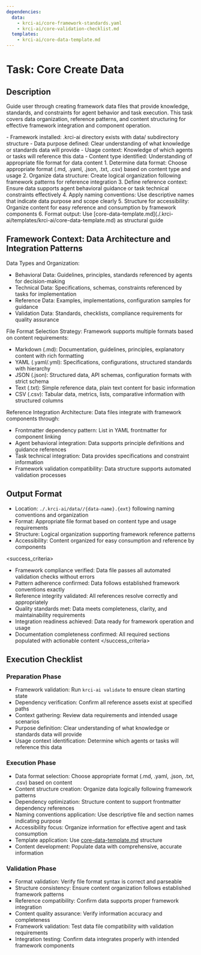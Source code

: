 ```yaml
---
dependencies:
  data:
    - krci-ai/core-framework-standards.yaml
    - krci-ai/core-validation-checklist.md
  templates:
    - krci-ai/core-data-template.md
---
```


# Task: Core Create Data

## Description

Guide user through creating framework data files that provide knowledge, standards, and constraints for agent behavior and task execution. This task covers data organization, reference patterns, and content structuring for effective framework integration and component operation.

<prerequisites>
- Framework installed: .krci-ai directory exists with data/ subdirectory structure
- Data purpose defined: Clear understanding of what knowledge or standards data will provide
- Usage context: Knowledge of which agents or tasks will reference this data
- Content type identified: Understanding of appropriate file format for data content
</prerequisites>

<instructions>
1. Determine data format: Choose appropriate format (.md, .yaml, .json, .txt, .csv) based on content type and usage
2. Organize data structure: Create logical organization following framework patterns for reference integration
3. Define reference context: Ensure data supports agent behavioral guidance or task technical constraints effectively
4. Apply naming conventions: Use descriptive names that indicate data purpose and scope clearly
5. Structure for accessibility: Organize content for easy reference and consumption by framework components
6. Format output: Use [core-data-template.md](./.krci-ai/templates/krci-ai/core-data-template.md) as structural guide
</instructions>

## Framework Context: Data Architecture and Integration Patterns

Data Types and Organization:

- Behavioral Data: Guidelines, principles, standards referenced by agents for decision-making
- Technical Data: Specifications, schemas, constraints referenced by tasks for implementation
- Reference Data: Examples, implementations, configuration samples for guidance
- Validation Data: Standards, checklists, compliance requirements for quality assurance

File Format Selection Strategy: Framework supports multiple formats based on content requirements:

- Markdown (.md): Documentation, guidelines, principles, explanatory content with rich formatting
- YAML (.yaml/.yml): Specifications, configurations, structured standards with hierarchy
- JSON (.json): Structured data, API schemas, configuration formats with strict schema
- Text (.txt): Simple reference data, plain text content for basic information
- CSV (.csv): Tabular data, metrics, lists, comparative information with structured columns

Reference Integration Architecture: Data files integrate with framework components through:

- Frontmatter dependency pattern: List in YAML frontmatter for component linking
- Agent behavioral integration: Data supports principle definitions and guidance references
- Task technical integration: Data provides specifications and constraint information
- Framework validation compatibility: Data structure supports automated validation processes

## Output Format

- Location: `./.krci-ai/data//{data-name}.{ext}` following naming conventions and organization
- Format: Appropriate file format based on content type and usage requirements
- Structure: Logical organization supporting framework reference patterns
- Accessibility: Content organized for easy consumption and reference by components

<success_criteria>
- Framework compliance verified: Data file passes all automated validation checks without errors
- Pattern adherence confirmed: Data follows established framework conventions exactly
- Reference integrity validated: All references resolve correctly and appropriately
- Quality standards met: Data meets completeness, clarity, and maintainability requirements
- Integration readiness achieved: Data ready for framework operation and usage
- Documentation completeness confirmed: All required sections populated with actionable content
</success_criteria>

## Execution Checklist

### Preparation Phase

- Framework validation: Run `krci-ai validate` to ensure clean starting state
- Dependency verification: Confirm all reference assets exist at specified paths
- Context gathering: Review data requirements and intended usage scenarios
- Purpose definition: Clear understanding of what knowledge or standards data will provide
- Usage context identification: Determine which agents or tasks will reference this data

### Execution Phase

- Data format selection: Choose appropriate format (.md, .yaml, .json, .txt, .csv) based on content
- Content structure creation: Organize data logically following framework patterns
- Dependency optimization: Structure content to support frontmatter dependency references
- Naming conventions application: Use descriptive file and section names indicating purpose
- Accessibility focus: Organize information for effective agent and task consumption
- Template application: Use [core-data-template.md](./.krci-ai/templates/krci-ai/core-data-template.md) structure
- Content development: Populate data with comprehensive, accurate information

### Validation Phase

- Format validation: Verify file format syntax is correct and parseable
- Structure consistency: Ensure content organization follows established framework patterns
- Reference compatibility: Confirm data supports proper framework integration
- Content quality assurance: Verify information accuracy and completeness
- Framework validation: Test data file compatibility with validation requirements
- Integration testing: Confirm data integrates properly with intended framework components
